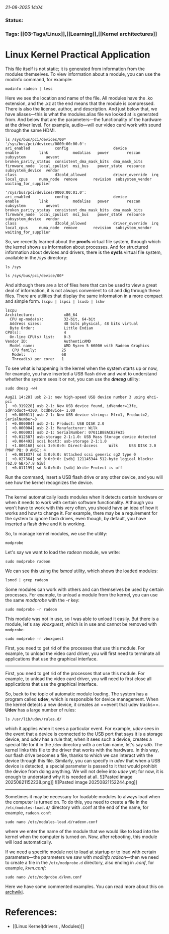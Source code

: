 *21-08-2025 14:04*
### Status: 
  
### Tags: [[03-Tags/Linux]],[[Learning]],[[Kernel architectures]]


# Linux Kernel Practical Application



This file itself is not static; it is generated from information from the modules themselves. To view information about a module, you can use the modinfo command, for example:

`modinfo radeon | less`

Here we see the location and name of the file. All modules have the .ko extension, and the .xz at the end means that the module is compressed. There is also the license, author, and description. And just below that, we have aliases—this is what the modules.alias file we looked at is generated from. And below that are the parameters—the functionality of the hardware at the driver level. For example, audio—will our video card work with sound through the same HDMI.

```
ls /sys/bus/pci/devices/00*
'/sys/bus/pci/devices/0000:00:00.0':
ari_enabled           config                    device           enable         link           modalias   power        rescan    subsystem         uevent
broken_parity_status  consistent_dma_mask_bits  dma_mask_bits    firmware_node  local_cpulist  msi_bus    power_state  resource  subsystem_device  vendor
class                 d3cold_allowed            driver_override  irq            local_cpus     numa_node  remove       revision  subsystem_vendor  waiting_for_supplier

'/sys/bus/pci/devices/0000:00:01.0':
ari_enabled           config                    device           enable         link           modalias   power        rescan    subsystem         uevent
broken_parity_status  consistent_dma_mask_bits  dma_mask_bits    firmware_node  local_cpulist  msi_bus    power_state  resource  subsystem_device  vendor
class                 d3cold_allowed            driver_override  irq            local_cpus     numa_node  remove       revision  subsystem_vendor  waiting_for_supplier

```

So, we recently learned about the **procfs** virtual file system, through which the kernel shows us information about processes. And for structured information about devices and drivers, there is the **sysfs** virtual file system, available in the */sys* directory:


```
ls /sys

ls /sys/bus/pci/device/00*
```


And although there are a lot of files here that can be used to view a great deal of information, it is not always convenient to sit and dig through these files. There are utilities that display the same information in a more compact and simple form.
`lscpu | lspsi | lsusb | lshw`

```
lscpu 
Architecture:             x86_64
  CPU op-mode(s):         32-bit, 64-bit
  Address sizes:          48 bits physical, 48 bits virtual
  Byte Order:             Little Endian
CPU(s):                   4
  On-line CPU(s) list:    0-3
Vendor ID:                AuthenticAMD
  Model name:             AMD Ryzen 5 6600H with Radeon Graphics
   CPU family:           25
   Model:                68
   Thread(s) per core:   1

```
To see what is happening in the kernel when the system starts up or now, for example, you have inserted a USB flash drive and want to understand whether the system sees it or not, you can use the ***dmesg*** utility:

`sudo dmesg -wH`

```
Aug21 14:28] usb 2-1: new high-speed USB device number 3 using ehci-pci
[  +0.319228] usb 2-1: New USB device found, idVendor=13fe, idProduct=4300, bcdDevice= 1.00
[  +0.000011] usb 2-1: New USB device strings: Mfr=1, Product=2, SerialNumber=3
[  +0.000004] usb 2-1: Product: USB DISK 2.0
[  +0.000004] usb 2-1: Manufacturer: Wilk
[  +0.000003] usb 2-1: SerialNumber: 07011B88ACB2FA35
[  +0.012587] usb-storage 2-1:1.0: USB Mass Storage device detected
[  +0.004492] scsi host3: usb-storage 2-1:1.0
[  +1.806168] scsi 3:0:0:0: Direct-Access     Wilk     USB DISK 2.0     PMAP PQ: 0 ANSI: 4
[  +0.001837] sd 3:0:0:0: Attached scsi generic sg2 type 0
[  +0.027364] sd 3:0:0:0: [sdb] 121145344 512-byte logical blocks: (62.0 GB/57.8 GiB)
[  +0.011199] sd 3:0:0:0: [sdb] Write Protect is off

```

Run the command, insert a USB flash drive or any other device, and you will see how the kernel recognizes the device.

---
The kernel automatically loads modules when it detects certain hardware or when it needs to work with certain software functionality. Although you won't have to work with this very often, you should have an idea of how it works and how to change it. For example, there may be a requirement for the system to ignore flash drives, even though, by default, you have inserted a flash drive and it is working.

So, to manage kernel modules, we use the utility:

`modprobe`

Let's say we want to load the *radeon* module, we write:

`sudo modprobe radeon`

We can see this using the *lsmod* utility, which shows the loaded modules:

`lsmod | grep radeon`

Some modules can work with others and can themselves be used by certain processes. For example, to unload a module from the kernel, you can use the same *modprobe* with the *-r* key:

`sudo modprobe -r radeon`

This module was not in use, so I was able to unload it easily. But there is a module, let's say *vboxguest*, which is in use and cannot be removed with `modprobe`:

`sudo modprobe -r vboxguest`

First, you need to get rid of the processes that use this module. For example, to unload the video card driver, you will first need to terminate all applications that use the graphical interface.

---
First, you need to get rid of the processes that use this module. For example, to unload the video card driver, you will need to first close all applications that use the graphical interface.

  

So, back to the topic of automatic module loading. The system has a program called **udev**, which is responsible for device management. When the kernel detects a new device, it creates an ==event that udev tracks==. **Udev** has a large number of rules:

`ls /usr/lib/udev/rules.d/`

which it applies when it sees a particular event. For example, *udev* sees in the event that a device is connected to the USB port that says it is a storage device, and *udev* has a rule that, when it sees such a device, creates a special file for it in the `/dev` directory with a certain name, let's say *sdb*. The kernel links this file to the driver that works with the hardware. In this way, our flash drive becomes a file, thanks to which we can interact with the device through this file. Similarly, you can specify in *udev* that when a USB device is detected, a special parameter is passed to it that would prohibit the device from doing anything. We will not delve into *udev* yet; for now, it is enough to understand why it is needed at all.
![[Pasted image 20250821152238.png]]
![[Pasted image 20250821152244.png]]

---

Sometimes it may be necessary for loadable modules to always load when the computer is turned on. To do this, you need to create a file in the `/etc/modules-load.d/` directory with .conf at the end of the name, for example, `radeon.conf`:

`sudo nano /etc/modules-load.d/radeon.conf`

where we enter the name of the module that we would like to load into the kernel when the computer is turned on. Now, after rebooting, this module will load automatically.

If we need a specific module not to load at startup or to load with certain parameters—the parameters we saw with *modinfo radeon*—then we need to create a file in the `/etc/modprobe.d` directory, also ending in *.conf*, for example, *kvm.conf*:

`sudo nano /etc/modprobe.d/kvm.conf`

Here we have some commented examples. You can read more about this on [archwiki](https://wiki.archlinux.org/index.php/Kernel_module_\(%D0%A0%D1%83%D1%81%D1%81%D0%BA%D0%B8%D0%B9\)).
# References:

- [[Linux Kernel(drivers , Modules)]]
  